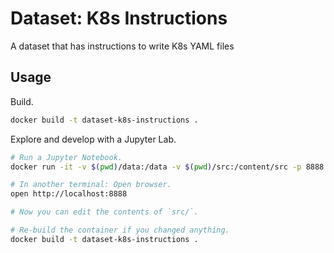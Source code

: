 # Dataset: K8s Instructions

A dataset that has instructions to write K8s YAML files

## Usage

Build.

```sh
docker build -t dataset-k8s-instructions .
```

Explore and develop with a Jupyter Lab.

```sh
# Run a Jupyter Notebook.
docker run -it -v $(pwd)/data:/data -v $(pwd)/src:/content/src -p 8888:8888 dataset-k8s-instructions notebook.sh

# In another terminal: Open browser.
open http://localhost:8888

# Now you can edit the contents of `src/`.

# Re-build the container if you changed anything.
docker build -t dataset-k8s-instructions .
```